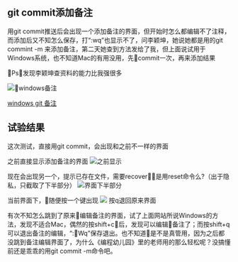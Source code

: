 ## git commit添加备注
用git commit推送后会出现一个添加备注的界面，但开始时怎么都编辑不了注释，而添加后又不知怎么保存，打“:wq”也显示不了，问李颖坤，她说她都是用的git commint -m 来添加备注，第二天她查到方法发给了我，但上面说试用于Windows系统，也不知道Mac的有用没用，先commit一次，再来添加结果

Ps：发现李颖坤查资料的能力比我强很多

![windows备注](https://ws1.sinaimg.cn/large/006tKfTcgy1fpbauv9nfbj30t40gmag2.jpg)

[windows git 备注](https://www.cnblogs.com/sandy-happyhour/p/5950084.html)

## 试验结果

这次测试，直接用git commit，会出现和之前不一样的界面

之前直接显示添加备注的界面
![之前显示](https://ws4.sinaimg.cn/large/006tNc79gy1fpbj7wrwlej30ui0ngtbv.jpg)

现在会出现另一个，提示已存在文件，需要recover，是用reset命令么?（出于隐私，只截取了下半部分）
![界面下半部分](https://ws2.sinaimg.cn/large/006tNc79gy1fpbl7tuxh0j30vc0aeadv.jpg)

当前界面下，随便按一个键出现
![](https://ws2.sinaimg.cn/large/006tNc79gy1fpblb2t0vhj30v4030dh0.jpg)
按q退回原来界面

有次不知怎么跳到了原来编辑备注的界面，试了上面网站所说Windows的方法，发现不适合Mac，偶然的按shift+c后，发现可以编辑备注了；而按shift+q可以退出备注的编辑，“:Wq”保存退出。也不知道是不是真管用，因为之后都没跳到备注编辑界面了，为什么《编程幼儿园》里的老师用的那么轻松呢？没搞懂前还是乖乖的用git commit -m命令吧。